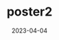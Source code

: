---
weight: 26
images:
- /images/poster/poster2.png
title: poster2
date: 2023-04-04
tags:
- archive # all posts
- poster
- work
---